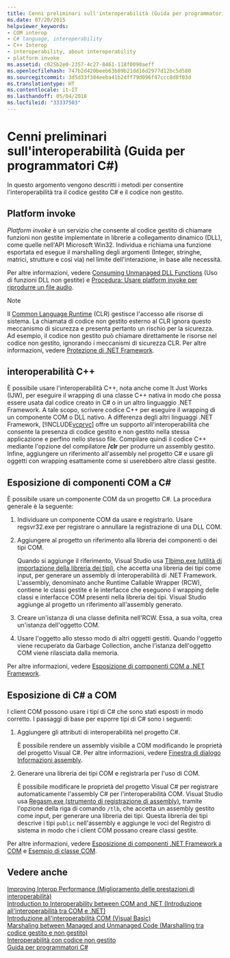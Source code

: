 ```yaml
---
title: Cenni preliminari sull'interoperabilità (Guida per programmatori C#)
ms.date: 07/20/2015
helpviewer_keywords:
- COM interop
- C# language, interoperability
- C++ Interop
- interoperability, about interoperability
- platform invoke
ms.assetid: c025b2e0-2357-4c27-8461-118f0090aeff
ms.openlocfilehash: 747b2d420beeb63b89b21dd16d2977d12bc5d580
ms.sourcegitcommit: 3d5d33f384eeba41b2dff79d096f47ccc8d8f03d
ms.translationtype: HT
ms.contentlocale: it-IT
ms.lasthandoff: 05/04/2018
ms.locfileid: "33337503"
---
```

# <a name="interoperability-overview-c-programming-guide"></a>Cenni preliminari sull'interoperabilità (Guida per programmatori C#)
In questo argomento vengono descritti i metodi per consentire l'interoperabilità tra il codice gestito C# e il codice non gestito.  
  
## <a name="platform-invoke"></a>Platform invoke  
 *Platform invoke* è un servizio che consente al codice gestito di chiamare funzioni non gestite implementate in librerie a collegamento dinamico (DLL), come quelle nell'API Microsoft Win32. Individua e richiama una funzione esportata ed esegue il marshalling degli argomenti (Integer, stringhe, matrici, strutture e così via) nel limite dell'interazione, in base alle necessità.  
  
 Per altre informazioni, vedere [Consuming Unmanaged DLL Functions](../../../framework/interop/consuming-unmanaged-dll-functions.md) (Uso di funzioni DLL non gestite) e [Procedura: Usare platform invoke per riprodurre un file audio](../../../csharp/programming-guide/interop/how-to-use-platform-invoke-to-play-a-wave-file.md).  
  
> [!NOTE]
>  Il [Common Language Runtime](../../../standard/clr.md) (CLR) gestisce l'accesso alle risorse di sistema. La chiamata di codice non gestito esterno al CLR ignora questo meccanismo di sicurezza e presenta pertanto un rischio per la sicurezza. Ad esempio, il codice non gestito può chiamare direttamente le risorse nel codice non gestito, ignorando i meccanismi di sicurezza CLR. Per altre informazioni, vedere [Protezione di .NET Framework](https://technet.microsoft.com/en-us/security/).  
  
## <a name="c-interop"></a>interoperabilità C++  
 È possibile usare l'interoperabilità C++, nota anche come It Just Works (IJW), per eseguire il wrapping di una classe C++ nativa in modo che possa essere usata dal codice creato in C# o in un altro linguaggio .NET Framework. A tale scopo, scrivere codice C++ per eseguire il wrapping di un componente COM o DLL nativo. A differenza degli altri linguaggi .NET Framework, [!INCLUDE[vcprvc](~/includes/vcprvc-md.md)] offre un supporto all'interoperabilità che consente la presenza di codice gestito e non gestito nella stessa applicazione e perfino nello stesso file. Compilare quindi il codice C++ mediante l'opzione del compilatore **/clr** per produrre un assembly gestito. Infine, aggiungere un riferimento all'assembly nel progetto C# e usare gli oggetti con wrapping esattamente come si userebbero altre classi gestite.  
  
## <a name="exposing-com-components-to-c"></a>Esposizione di componenti COM a C#  
 È possibile usare un componente COM da un progetto C#. La procedura generale è la seguente:  
  
1.  Individuare un componente COM da usare e registrarlo. Usare regsvr32.exe per registrare o annullare la registrazione di una DLL COM.  
  
2.  Aggiungere al progetto un riferimento alla libreria dei componenti o dei tipi COM.  
  
     Quando si aggiunge il riferimento, Visual Studio usa [Tlbimp.exe (utilità di importazione della libreria dei tipi)](../../../../docs/framework/tools/tlbimp-exe-type-library-importer.md), che accetta una libreria dei tipi come input, per generare un assembly di interoperabilità di .NET Framework. L'assembly, denominato anche Runtime Callable Wrapper (RCW), contiene le classi gestite e le interfacce che eseguono il wrapping delle classi e interfacce COM presenti nella libreria dei tipi. Visual Studio aggiunge al progetto un riferimento all'assembly generato.  
  
3.  Creare un'istanza di una classe definita nell'RCW. Essa, a sua volta, crea un'istanza dell'oggetto COM.  
  
4.  Usare l'oggetto allo stesso modo di altri oggetti gestiti. Quando l'oggetto viene recuperato da Garbage Collection, anche l'istanza dell'oggetto COM viene rilasciata dalla memoria.  
  
 Per altre informazioni, vedere [Esposizione di componenti COM a .NET Framework](../../../../docs/framework/interop/exposing-com-components.md).  
  
## <a name="exposing-c-to-com"></a>Esposizione di C# a COM  
 I client COM possono usare i tipi di C# che sono stati esposti in modo corretto. I passaggi di base per esporre tipi di C# sono i seguenti:  
  
1.  Aggiungere gli attributi di interoperabilità nel progetto C#.  
  
     È possibile rendere un assembly visibile a COM modificando le proprietà del progetto Visual C#. Per altre informazioni, vedere [Finestra di dialogo Informazioni assembly](/visualstudio/ide/reference/assembly-information-dialog-box).  
  
2.  Generare una libreria dei tipi COM e registrarla per l'uso di COM.  
  
     È possibile modificare le proprietà del progetto Visual C# per registrare automaticamente l'assembly C# per l'interoperabilità COM. Visual Studio usa [Regasm.exe (strumento di registrazione di assembly)](../../../../docs/framework/tools/regasm-exe-assembly-registration-tool.md), tramite l'opzione della riga di comando `/tlb`, che accetta un assembly gestito come input, per generare una libreria dei tipi. Questa libreria dei tipi descrive i tipi `public` nell'assembly e aggiunge le voci del Registro di sistema in modo che i client COM possano creare classi gestite.  
  
 Per altre informazioni, vedere [Esposizione di componenti .NET Framework a COM](../../../../docs/framework/interop/exposing-dotnet-components-to-com.md) e [Esempio di classe COM](../../../csharp/programming-guide/interop/example-com-class.md).  
  
## <a name="see-also"></a>Vedere anche  
 [Improving Interop Performance (Miglioramento delle prestazioni di interoperabilità)](https://msdn.microsoft.com/library/ms998551.aspx)  
 [Introduction to Interoperability between COM and .NET (Introduzione all'interoperabilità tra COM e .NET)](https://msdn.microsoft.com/library/office/bb610378.aspx)  
 [Introduzione all'interoperabilità COM (Visual Basic)](../../../../docs/visual-basic/programming-guide/com-interop/introduction-to-com-interop.md)  
 [Marshaling between Managed and Unmanaged Code (Marshalling tra codice gestito e non gestito)](../../../../docs/framework/interop/interop-marshaling.md)  
 [Interoperabilità con codice non gestito](../../../../docs/framework/interop/index.md)  
 [Guida per programmatori C#](../../../csharp/programming-guide/index.md)
